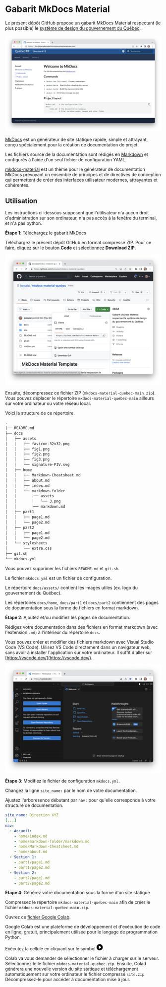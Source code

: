 # Gabarit MkDocs Material 

Le présent dépôt GitHub propose un gabarit MkDocs Material respectant (le plus possible)
le [système de design du gouvernement du Québec](https://design.quebec.ca/apercu/systeme).

![](docs/assets/fig1.png)

[MkDocs](https://www.mkdocs.org/) est un générateur de site statique rapide, simple et attrayant, 
conçu spécialement pour la création de documentation de projet.

Les fichiers source de la documentation sont rédigés en [Markdown](https://www.markdownguide.org/) 
et configurés à l'aide d'un seul fichier de configuration YAML.

[mkdocs-material](https://squidfunk.github.io/mkdocs-material/) est un thème pour le générateur de documentation MkDocs
prévoyant un ensemble de principes et de directives de conception qui permettent 
de créer des interfaces utilisateur modernes, attrayantes et cohérentes.

## Utilisation

Les instructions ci-dessous supposent que l'utilisateur n'a aucun droit d'administration sur son ordinateur,
n'a pas accès à la fenêtre du terminal, et n'a pas python. 

**Étape 1**: Téléchargez le gabarit MkDocs

Téléchargez le présent dépôt GitHub en format compressé ZIP. Pour ce faire, cliquez sur le bouton **Code** 
et sélectionnez **Download ZIP**. 

![](docs/assets/fig2.png)

Ensuite, décompressez ce fichier ZIP (`mkdocs-material-quebec-main.zip`). Vous pouvez déplacer 
le répertoire `mkdocs-material-quebec-main` ailleurs sur votre ordinateur ou votre réseau local.

Voici la structure de ce répertoire.

```txt
.
├── README.md
├── docs
│   ├── assets
│   │   ├── favicon-32x32.png
│   │   ├── fig1.png
│   │   ├── fig2.png
│   │   ├── fig3.png
│   │   └── signature-PIV.svg
│   ├── home
│   │   ├── Markdown-Cheatsheet.md
│   │   ├── about.md
│   │   ├── index.md
│   │   └── markdown-folder
│   │       ├── assets
│   │       │   └── 3.png
│   │       └── markdown.md
│   ├── part1
│   │   ├── page1.md
│   │   └── page2.md
│   ├── part2
│   │   ├── page1.md
│   │   └── page2.md
│   └── stylesheets
│       └── extra.css
├── git.sh        
└── mkdocs.yml
``` 

Vous pouvez supprimer les fichiers `README.md` et `git.sh`.

Le fichier `mkdocs.yml` est un fichier de configuration.

Le répertoire `docs/assets/` contient les images utiles (ex. logo du gouvernement du Québec). 

Les répertoires `docs/home`, `docs/part1` et `docs/part2` contiennent des pages de documentation sous la forme de fichiers en format markdown.

**Étape 2**: Ajoutez et/ou modifiez les pages de documentation.

Rédigez votre documentation dans des fichiers en format markdown (avec l'extension `.md`) 
à l'intérieur du répertoire `docs`. 

Vous pouvez créer et modifier des fichiers markdown avec Visual Studio Code (VS Code). 
Uilisez VS Code directement dans un navigateur web, sans avoir à installer 
l'application sur votre ordinateur. Il suffit d'aller sur [https://vscode.dev/](https://vscode.dev/).

![](docs/assets/fig3.png)

**Étape 3**: Modifiez le fichier de configuration `mkdocs.yml`.

Changez la ligne `site_name:` par le nom de votre documentation.

Ajustez l'arboresence débutant 
par `nav:` pour qu'elle corresponde à votre structure de documentation.

```yaml
site_name: Direction XYZ
[...]
nav:
  - Accueil:
    - home/index.md
    - home/markdown-folder/markdown.md
    - home/Markdown-Cheatsheet.md
    - home/about.md
  - Section 1:
    - part1/page1.md
    - part1/page2.md
  - Section 2:
    - part2/page1.md
    - part2/page2.md
```

**Étape 4**: Générez votre documentation sous la forme d'un site statique

Compressez le répertoire `mkdocs-material-quebec-main` afin de créer le fichier `mkdocs-material-quebec-main.zip`.

Ouvrez ce [fichier Google Colab](https://colab.research.google.com/drive/17bBL-oIsmS3bYaSN3tf6FhZ1EA9KFEJG?usp=sharing).

Google Colab est une plateforme de développement et d'exécution de code en ligne, gratuit, principalement 
utilisée pour le langage de programmation Python. 

Exécutez la cellule en cliquant sur le symbol <img src="docs/assets/bouton-jouer.png" width="20">.

Colab va vous demander de sélectionner le fichier à charger sur le serveur. Sélectionnez le 
le fichier `mkdocs-material-quebec.zip`. 
Ensuite, Colad générera une nouvelle version du site statique
et téléchargement automatiquement sur votre ordinateur le fichier compressé 
 `site.zip`. Décompressez-le
pour accéder à documentation mise à jour.









